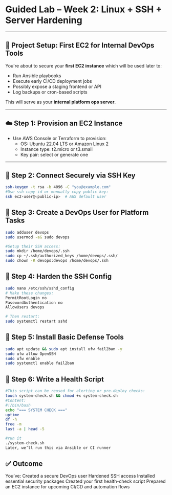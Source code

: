 # Guided Lab – Week 2: Linux + SSH + Server Hardening

---

## 🔧 Project Setup: First EC2 for Internal DevOps Tools

You're about to secure your **first EC2 instance** which will be used later to:

- Run Ansible playbooks
- Execute early CI/CD deployment jobs
- Possibly expose a staging frontend or API
- Log backups or cron-based scripts

This will serve as your **internal platform ops server**.

---

## ☁️ Step 1: Provision an EC2 Instance

- Use AWS Console or Terraform to provision:
  - OS: Ubuntu 22.04 LTS or Amazon Linux 2
  - Instance type: t2.micro or t3.small
  - Key pair: select or generate one

---

## 🔑 Step 2: Connect Securely via SSH Key

```bash
ssh-keygen -t rsa -b 4096 -C "you@example.com"
#Use ssh-copy-id or manually copy public key:
ssh ec2-user@<public-ip>  # AWS default user
```

## 👤 Step 3: Create a DevOps User for Platform Tasks
```bash
sudo adduser devops
sudo usermod -aG sudo devops

#Setup their SSH access:
sudo mkdir /home/devops/.ssh
sudo cp ~/.ssh/authorized_keys /home/devops/.ssh/
sudo chown -R devops:devops /home/devops/.ssh

```

## 🚫 Step 4: Harden the SSH Config
```bash
sudo nano /etc/ssh/sshd_config
# Make these changes:
PermitRootLogin no
PasswordAuthentication no
AllowUsers devops

# Then restart:
sudo systemctl restart sshd

```

## 🔐 Step 5: Install Basic Defense Tools
```bash
sudo apt update && sudo apt install ufw fail2ban -y
sudo ufw allow OpenSSH
sudo ufw enable
sudo systemctl enable fail2ban
```

## 🧪 Step 6: Write a Health Script
```bash
#This script can be reused for alerting or pre-deploy checks:
touch system-check.sh && chmod +x system-check.sh
#Content:
#!/bin/bash
echo "=== SYSTEM CHECK ==="
uptime
df -h
free -m
last -a | head -5

#run it
./system-check.sh
Later, we’ll run this via Ansible or CI runner
```

## ✅ Outcome
You’ve:
    Created a secure DevOps user
    Hardened SSH access
    Installed essential security packages
    Created your first health-check script
    Prepared an EC2 instance for upcoming CI/CD and automation flows
